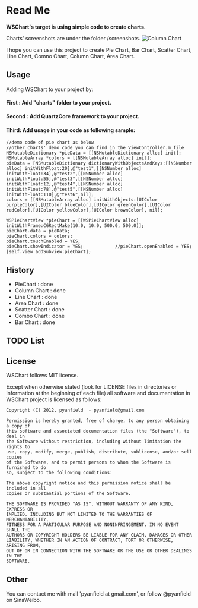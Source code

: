 Read Me
=====================

**WSChart's target is using simple code to create charts.**

Charts' screenshots are under the folder /screenshots.
![Column Chart](http://i.minus.com/ipVjBxeR2dJDd.png)

I hope you can use this project to create Pie Chart, Bar Chart, Scatter Chart, Line Chart, Comno Chart, Column Chart, Area Chart.

Usage
------------------
Adding WSChart to your project by:
#### First : Add "charts" folder to your project.
#### Second : Add QuartzCore framework to your project.

#### Third: Add usage in your code as following sample:
    
    //demo code of pie chart as below
    //other charts' demo code you can find in the ViewController.m file
	NSMutableDictionary *pieData = [[NSMutableDictionary alloc] init];
    NSMutableArray *colors = [[NSMutableArray alloc] init];
    pieData = [NSMutableDictionary dictionaryWithObjectsAndKeys:[[NSNumber alloc] initWithFloat:20],@"test1",[[NSNumber alloc] initWithFloat:34],@"test2",[[NSNumber alloc] initWithFloat:55],@"test3",[[NSNumber alloc] initWithFloat:12],@"test4",[[NSNumber alloc] initWithFloat:78],@"test5",[[NSNumber alloc] initWithFloat:110],@"test6",nil];
    colors = [[NSMutableArray alloc] initWithObjects:[UIColor purpleColor],[UIColor blueColor],[UIColor greenColor],[UIColor redColor],[UIColor yellowColor],[UIColor brownColor], nil]; 
    
    WSPieChartView *pieChart = [[WSPieChartView alloc] initWithFrame:CGRectMake(10.0, 10.0, 500.0, 500.0)];
    pieChart.data = pieData;
    pieChart.colors = colors;
    pieChart.touchEnabled = YES;
    pieChart.showIndicator = YES;            //pieChart.openEnabled = YES;
    [self.view addSubview:pieChart];


History
----------------------- 
* PieChart : done
* Column Chart : done
* Line Chart : done
* Area Chart : done
* Scatter Chart : done
* Combo Chart : done
* Bar Chart : done

TODO List
----------------------- 


License
------------------------
WSChart follows MIT license.

Except when otherwise stated (look for LICENSE files in directories or
information at the beginning of each file) all software and
documentation in WSChart project is licensed as follows: 

	Copyright (C) 2012, pyanfield  - pyanfield@gmail.com

	Permission is hereby granted, free of charge, to any person obtaining a copy of
	this software and associated documentation files (the "Software"), to deal in
	the Software without restriction, including without limitation the rights to
	use, copy, modify, merge, publish, distribute, sublicense, and/or sell copies
	of the Software, and to permit persons to whom the Software is furnished to do
	so, subject to the following conditions:

	The above copyright notice and this permission notice shall be included in all
	copies or substantial portions of the Software.

	THE SOFTWARE IS PROVIDED "AS IS", WITHOUT WARRANTY OF ANY KIND, EXPRESS OR
	IMPLIED, INCLUDING BUT NOT LIMITED TO THE WARRANTIES OF MERCHANTABILITY,
	FITNESS FOR A PARTICULAR PURPOSE AND NONINFRINGEMENT. IN NO EVENT SHALL THE
	AUTHORS OR COPYRIGHT HOLDERS BE LIABLE FOR ANY CLAIM, DAMAGES OR OTHER
	LIABILITY, WHETHER IN AN ACTION OF CONTRACT, TORT OR OTHERWISE, ARISING FROM,
	OUT OF OR IN CONNECTION WITH THE SOFTWARE OR THE USE OR OTHER DEALINGS IN THE
	SOFTWARE.

Other
------------------------
You can contact me with mail 'pyanfield at gmail.com', or follow @pyanfield on SinaWeibo.




